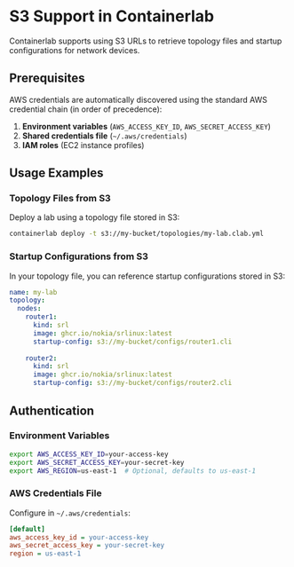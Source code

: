 # S3 Support in Containerlab

Containerlab supports using S3 URLs to retrieve topology files and startup configurations for network devices.

## Prerequisites

AWS credentials are automatically discovered using the standard AWS credential chain (in order of precedence):

1. **Environment variables** (`AWS_ACCESS_KEY_ID`, `AWS_SECRET_ACCESS_KEY`)
2. **Shared credentials file** (`~/.aws/credentials`)
3. **IAM roles** (EC2 instance profiles)

## Usage Examples

### Topology Files from S3

Deploy a lab using a topology file stored in S3:

```bash
containerlab deploy -t s3://my-bucket/topologies/my-lab.clab.yml
```

### Startup Configurations from S3

In your topology file, you can reference startup configurations stored in S3:

```yaml
name: my-lab
topology:
  nodes:
    router1:
      kind: srl
      image: ghcr.io/nokia/srlinux:latest
      startup-config: s3://my-bucket/configs/router1.cli
    
    router2:
      kind: srl
      image: ghcr.io/nokia/srlinux:latest
      startup-config: s3://my-bucket/configs/router2.cli
```

## Authentication

### Environment Variables
```bash
export AWS_ACCESS_KEY_ID=your-access-key
export AWS_SECRET_ACCESS_KEY=your-secret-key
export AWS_REGION=us-east-1  # Optional, defaults to us-east-1
```

### AWS Credentials File
Configure in `~/.aws/credentials`:
```ini
[default]
aws_access_key_id = your-access-key
aws_secret_access_key = your-secret-key
region = us-east-1
```


